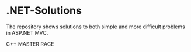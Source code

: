 # .NET-Solutions
The repository shows solutions to both simple and more difficult problems in ASP.NET MVC.

C++ MASTER RACE
